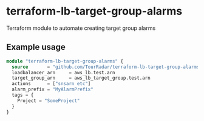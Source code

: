 # terraform-lb-target-group-alarms
Terraform module to automate creating target group alarms

## Example usage
```terraform
module "terraform-lb-target-group-alarms" {
  source       = "github.com/TourRadar/terraform-lb-target-group-alarms"
  loadbalancer_arn     = aws_lb.test.arn
  target_group_arn     = aws_lb_target_group.test.arn
  actions      = ["snsarn etc"]
  alarm_prefix = "MyAlarmPrefix"
  tags = {
    Project = "SomeProject"
  }
}
```
